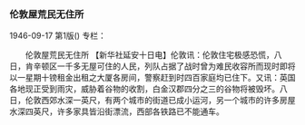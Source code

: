 ### 伦敦屋荒民无住所

1946-09-17
第1版()
专栏：

　　伦敦屋荒民无住所
    【新华社延安十日电】伦敦讯：伦敦住宅极感恐慌，八日，肯辛顿区一千多无屋可住的人民，列队占据了战时曾为难民收容所而现时即将以一星期十镑租金出租之大厦各房间，警察赶到时四百家庭均已住下。又讯：英国各地现正受到雨灾，威胁着谷物的收割，白金汉郡四分之三的谷物将被毁坏。八日，伦敦西郊水深一英尺，有两个城市的街道已成小运河，另一个城市的许多房屋水深四英尺，许多家具皆沿街漂流，西部各铁路已不能通车。
